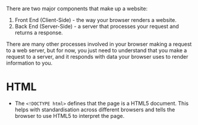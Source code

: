 There are two major components that make up a website:

1. Front End (Client-Side) - the way your browser renders a website.
2. Back End (Server-Side) - a server that processes your request and returns a response.

There are many other processes involved in your browser making a request to a web server, but for now, you just need to understand that you make a request to a server, and it responds with data your browser uses to render information to you.



# HTML


- The `<!DOCTYPE html>` defines that the page is a HTML5 document. This helps with standardisation across different browsers and tells the browser to use HTML5 to interpret the page.
